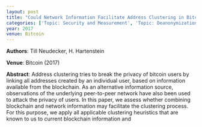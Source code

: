 ```yaml
---
layout: post
title: "Could Network Information Facilitate Address Clustering in Bitcoin?"
categories: ['Topic: Security and Measurement', 'Topic: Deanonymization / Privacy', '2017', 'Venue: Bitcoin']
year: 2017
venue: Bitcoin
---
```

**Authors**: Till Neudecker, H. Hartenstein

**Venue**: Bitcoin (2017)

**Abstract**: Address clustering tries to break the privacy of bitcoin users by linking all addresses created by an individual user, based on information available from the blockchain. As an alternative information source, observations of the underlying peer-to-peer network have also been used to attack the privacy of users. In this paper, we assess whether combining blockchain and network information may facilitate the clustering process. For this purpose, we apply all applicable clustering heuristics that are known to us to current blockchain information and
